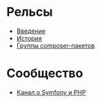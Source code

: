 # Рельсы

* [Введение](intro.md)
* [История](history.md)
* [Группы composer-пакетов](group.md)

# Сообщество

* [Канал о Symfony и PHP](https://t.me/symfonylabchannel)
